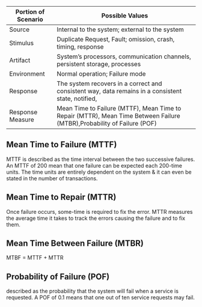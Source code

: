 Portion of Scenario	| Possible Values
--------------------|------------------------
Source	| Internal to the system; external to the system
Stimulus	| Duplicate Request, Fault; omission, crash, timing, response
Artifact |	System’s processors, communication channels, persistent storage, processes
Environment	| Normal operation; Failure mode
Response	| The system recovers in a correct and consistent way, data remains in a consistent state, notified,
Response Measure	| Mean Time to Failure (MTTF), Mean Time to Repair (MTTR), Mean Time Between Failure (MTBR),Probability of Failure  (POF)


## Mean Time to Failure (MTTF)
MTTF is described as the time interval between the two successive failures. An MTTF of 200 mean that one failure can be expected each 200-time units. The time units are entirely dependent on the system & it can even be stated in the number of transactions.


## Mean Time to Repair (MTTR)
Once failure occurs, some-time is required to fix the error. MTTR measures the average time it takes to track the errors causing the failure and to fix them.

## Mean Time Between Failure (MTBR)
MTBF = MTTF + MTTR

## Probability of Failure  (POF)
described as the probability that the system will fail when a service is requested. A POF of 0.1 means that one out of ten service requests may fail.
